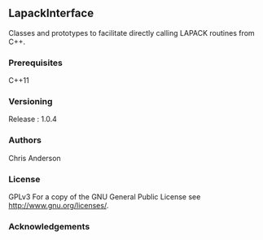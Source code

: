 ## LapackInterface
Classes and prototypes to facilitate directly calling LAPACK routines from C++.
### Prerequisites
C++11
### Versioning
Release : 1.0.4
### Authors
Chris Anderson
### License
GPLv3  For a copy of the GNU General Public License see <http://www.gnu.org/licenses/>.
### Acknowledgements









